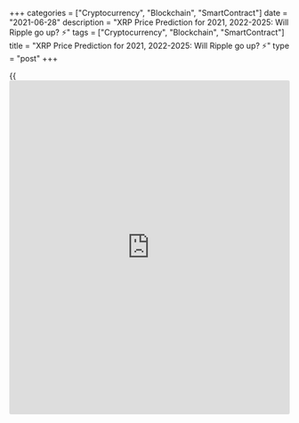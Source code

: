 +++
categories = ["Cryptocurrency", "Blockchain", "SmartContract"]
date = "2021-06-28"
description = "XRP Price Prediction for 2021, 2022-2025: Will Ripple go up? ⚡️"
tags = ["Cryptocurrency", "Blockchain", "SmartContract"]
title = "XRP Price Prediction for 2021, 2022-2025: Will Ripple go up? ⚡️"
type = "post"
+++

{{<iframe id="large-banner" src="https://www.bounty.group/#slide=8.0" width="100%" height="600" scrolling="no" style="border: 0px solid rgb(216, 221, 230); border-radius: 3px;">}}

2021-06-28

2021-06-28

XRP Price Predictions & Ripple forecast: 2021 and BeyondJana Kane

Ripple XRP is one of the world's foremost cryptos - and one of the most
intriguing. Unlike Bitcoin, Ethereum, and other big names, it does not
market itself with its decentralization. Instead, the crypto is closely
associated with several banks, investment companies, and organizations
worldwide.

This may seem counterproductive when many traders believe that the
biggest selling point of cryptocurrencies is their freedom of influence
from outside companies. However, crypto experts are increasingly arguing
that it could be the key to Ripple's success.

At the end of 2020, the company faced an SEC lawsuit that put the Ripple
future under threat. Making a Ripple price prediction has become
challenging for experts and common [investor](https://www.fintechee.com/tutorial-for-forex-trading/investor-mode/)s. Why is Ripple going up and
down? How high will Ripple go? Let's find out!

The article covers the following subjects:

## What Is Ripple Crypto and the History of XRP?

Ripple or XRP: are they synonyms or different [terms](https://www.fintechee.com/terms/)? If you are new to
the crypto market, you may have such questions in your mind. Thus, we
will start our price guide with basic [terms](https://www.fintechee.com/terms/). It will allow you to
differentiate Ripple's products.

In order for traders to understand Ripple price predictions, it is
important to know what Ripple XRP is and why it differs from most other
cryptos on the market.

Put simply, Ripple is a company that provides a payment protocol that
can be compared to a payment system, money transfer network, and
currency exchange. The protocol works with digital currencies, fiat
money, and commodities. XRP is the protocol's internal coin.

If you want to have a deeper understanding of the Ripple topic, check
the following [terms](https://www.fintechee.com/terms/).

  * XRP or Ripple is a cryptocurrency that’s powered by RippleNet. Financial institutions use the coin to provide fast transactions with low fees. 

  * RippleNet represents a payment platform. It's based on the distributed ledger database of XRP Ledger. Ripple operates the digital platform. RippleNet Cloud is used to deal with payments with one integration and a common Ripple Payment Object among RippleNet’s customers. It allows for “less friction and more standardization when customers are ready to scale.” 

  * As for the XRP Ledger, it's open-source and is based on the ledger database, not [blockchain](https://www.letsplayfx.com/blog/trade-forex-with-bitcoin/).

### About Ripple - A Crash Course on XRP

Ryan Fugger was the first person who announced the idea of Ripple. It
was in 2004. However, the protocol's real [history](https://www.fixpro.org/post/chargeless-historical-data-api-backtesting/) started only in 2012
when Jed McCaleb and Chris Larson took over the project. That time it
was not even Ripple but OpenCoin. The platform is actually called
RippleNet, while the crypto token is Ripple XRP. (It is usually listed
as XRP on exchanges).

First, it was a startup project from San Francisco; the [blockchain](https://www.letsplayfx.com/blog/trade-forex-with-bitcoin/)-like
payment system was developed. It was created as an alternative to money
transfers for the banking system, not as an opposition. Its popularity
among financial institutions grew fast, and soon the company announced
interest from leading banks. It was expected as the system enforced low-
fee fast transfers all around the world.

Most altcoins that have entered the market are designed to solve some
problems that the founders believed could ultimately limit the success
of Bitcoin, the so-called king of cryptocurrency. Many, like Bitcoin
Cash, have focused on Bitcoin's lack of scalability. However, Ripple
focused on another feature of crypto: its decentralization.

Rather than providing a way for merchants and [investor](https://www.fintechee.com/tutorial-for-forex-trading/investor-mode/)s to make
transactions online without going through a centralized financial
institution (which can be slow, potentially unsafe, and expensive),
Ripple was designed to make it easier for centralized financial
institutions to make payments. Cross-border payments can be even slower
than domestic payments, and they come with much higher transaction costs
- and companies worldwide can make hundreds of these transactions every
day.

To avoid skyrocketing transaction fees and unfavorable exchange rates,
Ripple allows companies to send and receive payments in Ripple XRP. It
offers a globalized currency that bypasses some of the problems that can
plague fiat currency and fully decentralized cryptos.

Banks apply the protocol to make cross-border transfers in real-time
using the xCurrent software solution. At the same time, Ripple (XRP) is
also available for [investor](https://www.fintechee.com/tutorial-for-forex-trading/investor-mode/)s and traders. Traders can do operations with
the cryptocurrency via trading on crypto exchanges or with the help of
brokers. The company has had [contact](https://www.playgroundfx.com/contact/)s at the [highest political and
financial levels][1] for many years. Think of the World Bank, the ECB,
the IMF, and the World Economic Forum. With rave recommendations and
being priced from all sides – what could go wrong?

## What Happened to XRP in 2020?

Before we list experts' opinions regarding XRP price forecasts and
Ripple's future, let's look at the price [history](https://www.fixpro.org/post/chargeless-historical-data-api-backtesting/) that will uncover
plenty of vital things for any [investor](https://www.fintechee.com/tutorial-for-forex-trading/investor-mode/). First, you will see what
affects the current price of XRP and in what way. And, you will catch
the current market conditions to be in the market.

During 2020, the [XRP market price][2] was relatively stable with
several medium-term bullish and bearish trends. After the upward
movement at the beginning of the year, the price was declining for a
month, from February to March. The next bullish trend occurred in July
but finished in less than a month. The main rise happened in November
when the price hit a maximum of $0.79.

Why is Ripple going up or down? If you think that something specific is
hidden behind these price movements, it's a mistake. The major Ripple
trends are positively correlated with BTC movements, so even Bitcoin
halving can affect the XRP price. The cryptocurrency repeats the trend
of the primary market.

Still, there were some certain events we should mention. Investors'
sentiments determine the price direction of any asset. Ripple
supply/demand factor plays a huge role. In April 2020, the co-founder of
Ripple Jed McCaleb sold 54 million Ripples. It's not a surprise that the
price moved down after the event became public.

New agreements with leading banks are one of the main drivers of XRP's
price. For example, in August, India's largest bank HDFC Bank Limited
joined RippleNet, in November, the second American largest bank, the
Bank of America, signed an agreement with Ripple.

In December, such leading US exchanges as Coinbase and Binance claimed
support for the upcoming airdrop of Spark tokens by Flare Networks. The
Flare airdrop took place, and 45 billion Spark tokens were distributed
among the XRP holders. The XRP price increased on the [news](https://www.letsplayfx.com/blog/forex-news-website/); however, it
was corrected shortly.

Such events have short-term market effects that aren’t visible on high
timeframes.

Well, we have come to the most significant event that is still affecting
Ripple. The SEC, the US stock market watchdog, is challenging [blockchain](https://www.letsplayfx.com/blog/trade-forex-with-bitcoin/)
company Ripple Inc. in court, along with its two top figures, CEO Brad
Garlinghouse and founder Christian Larsen. The [regulation](https://www.playgroundfx.com/blog/forex-broker-regulation/)s in the US are
tough. The Securities and Exchange Commission's accusation is that
unregistered securities worth [$1.3 billion were sold in 2013][3]. It is
an old case hanging over Ripple for as long as we can remember. Ripple
has always maintained that the digital currency is a currency instead of
a security. Because otherwise, they'd have to comply with a lot of
different rules according to American law. Many are amazed that the US
apparently wants to slaughter the goose that lays the golden eggs.

In two days, from December 22 to 23, 2020, the XRP rate dropped from
approximately $0.50 to just under $0.30. From third place as the most
important cryptocurrency, the coin moved to fourth place, behind
stablecoin Tether.

## XRP Price Prediction for 2021 by Crypto Experts

The SEC case hasn't been solved yet. And if, before, it had a dramatic
effect on the XRP price, now, the situation is not so obvious. At the
end of 2020, the XRP price fell to a local minimum of $0.17 while the
SEC case was gaining momentum. At the beginning of April 2021, the XRP
value renewed its three-year high at $1.11 while the court allowed the
company to review the internal documents of the SEC.

On May 4, Ripple plunged as the SEC threatened XRP holders with legal
action. The Commission opposes [investor](https://www.fintechee.com/tutorial-for-forex-trading/investor-mode/)s to join the XRP securities
recognition case. Nevertheless, the fall didn't continue for long, as
the company appointed a former US treasurer to its board.

How should [investor](https://www.fintechee.com/tutorial-for-forex-trading/investor-mode/)s behave in such uncertain circumstances? Is Ripple
expected to rise or fall? Look at experts' predictions.

TradingBeasts expects the average [XRP][2] price to stay within a
$1.73-1.79 range. The [website](https://www.playgroundfx.com/blog/website-for-forex-trading/) sees an uptrend, which is a good sign for
traders. The maximum price will reach $2.24 in December 2021. The
minimum price won't fall below $1.47 (June 2021).

The average price of the XRP will fluctuate near $1.5 until December,
when the rate will touch $1.84. Although the [website](https://www.playgroundfx.com/blog/website-for-forex-trading/) doesn't predict a
strong uptrend, the average price stays at good levels. The highest
price will always be near $1.8, surging above $2 in December. The
minimum rate won't fall below $1.1.

The Ripple forecast of Crypto Ground can't be called promising. Still,
the upward movement will prevail. By 2022, the price will reach $1.92.

This [website](https://www.playgroundfx.com/blog/website-for-forex-trading/) can shock traders with an over-optimistic projection.
According to Coin Price Forecast, the price may reach $4.77 by the
middle of the year, while at the end of 2021, it will be $5.

Below, you can check the Ripple coin price prediction by the Economy
Forecast Agency. The source doesn't see a sharp uptrend. The price of
the XRP/USD pair will suffer high volatility during the year. Although
the pair will end 2021 above $2, the way to this threshold will be
highlighted by ups and downs.

Month

|

Open

|

Low-High

|

Close

|

Mo,%

|

Total,%  
  
---|---|---|---|---|---  
  
2021  
  
May

|

1.60

|

1.33-2.34

|

1.61

|

0.6%

|

0.6%  
  
Jun

|

1.61

|

1.15-1.71

|

1.60

|

-0.6%

|

0.0%  
  
Jul

|

1.60

|

1.60-1.99

|

1.86

|

16.3%

|

16.3%  
  
Aug

|

1.86

|

1.86-2.31

|

2.16

|

16.1%

|

35.0%  
  
Sep

|

2.16

|

1.79-2.16

|

1.92

|

-11.1%

|

20.0%  
  
Oct

|

1.92

|

1.92-2.39

|

2.23

|

16.1%

|

39.4%  
  
Nov

|

2.23

|

1.74-2.23

|

1.87

|

-16.1%

|

16.9%  
  
Dec

|

1.87

|

1.87-2.32

|

2.17

|

16.0%

|

35.6%  
  
## Ripple Technical Analysis

Will Ripple Go Up? How High Can Ripple Go? Look at  XRP Technical
Analysis.

We shall start the [XRPUSD][2] technical analysis by exploring the
monthly Ripple price chart outlook. First, we will identify the global
trend and the key levels.

 ****

As you see from the [XRP/USD][4] [history](https://www.fixpro.org/post/chargeless-historical-data-api-backtesting/) chart, the price has been
regularly updating local highs and lows since March 2020 (see the
candlesticks above the blue trendline). Despite the powerful impulses
and sell-offs, there is a general global bullish trend.

 ****

Another important marker is surges of trade volumes marked with blue
dots in the prediction chart.

An increase in trader activity in December 2021 resulted in a failed try
to break out at level $0.17. The red candlestick’s low determinesthe
strong support level at 0.17, marked with the red line in the chart.
Note that, starting from the second half of 2019, the XRP/USD quotes
have often approached this line, but it has never consolidated below.
This fact suggests the presence of a powerful buyer in the market,
actively buying out all the orders at this level to push the price up to
the Ripple price target above.

The next, even more significant, trade volume peak points out a powerful
resistance level reached by the January candlestick high (green line).
In September 2018, the price movement already stopped at level 0.75 USD.
This level should attract large sellers, creating selling pressure.

### XRP Price Prediction for the Next Three Months

Let’s go to the technical analysis in the weekly [Ripple chart][2].

 ****

Note that most of the time, the XRP quotes have been moving within a
narrow Bollinger band. So, the price should be swinging in the range of
0.18 USD – 0.50 USD.

 ****

Having explored the[ XRPUSD][2] exchange rate [historical](https://www.fintechee.com/services/historical-data-for-forex/) data, I noticed
similar fractals, which could be conventionally divided into three
phases.

  * Red circle – consolidation with strong upward momentum.

  * Blue circle – a sharp correction, following the impulse, going down to the level where the Ripple growth started or lower.

  * Green circle – widening consolidation range with false breakouts of local highs and lows.

As you see from the chart above, this fractal in the bullish trend
features the upward price movement in a broad trading channel. However,
I can state for sure that the[][2]price finished the stage of the blue
circle. Therefore, the market should be trading sideways in the range of
0.23 USD and 0.70 USD over the next three months.

### XRP Forecast for 2021

Having carried out the fractals’ technical analysis in the Ripple
market, I offer the XRP/USD price projection for 2021.

 ****

Taking into account the width of the trading channel and the range of
Bollinger bands, I suggest the[XRPUSD][2] future price movement for
2021. I determined the range of the likely market movement by projecting
the monthly candlestick, highlighted with an orange box in the chart.

In the main, the trading scenario suggests a consolidation in the broad
range between levels 0.29 USD and 0.74 USD until late spring. The rate
is likely to retest the upper and the lower channel borders this year.
When you consider the wave sequence, there should be, first, a peak in
the zone of 0.75 USD – 0.85 USD. Next, the [XRPUSD][2] traders should
try to test the support level in the price range of 0.17 USD – 0.18 USD.

The detailed XRP price forecast for each month is in the table below:

Month

|

XRPUSD rate  
  
---|---  
  
High

|

Low  
  
June 2021

|

0.32

|

0,60  
  
July 2021

|

0.40

|

0.69  
  
August 2021

|

0.48

|

0.82  
  
September

2021

|

0.57

|

0.85  
  
October 2021

|

0.42

|

0.78  
  
November

 2021

|

0.33

|

0.68  
  
December

 2021

|

0.17

|

0.50  
  
 _The[XRPUSD][2] price technical analysis is presented by [Mikhail
Hypov][5]. _

## Weekly Elliott wave Ripple analysis as of 28.06.2021

The XRPUSD market should be forming a global simple zigzag A-B-C. After
the price finished rising in the bullish impulse wave A, there started a
corrective down wave. The corrective wave must be unfolding as a double
zigzag [W]-[X]-[Y]. The first motive wave [W] is a triple zigzag. The
linking wave [X] also looks complete, being a double zigzag (W)-(X)-(Y).
There could be forming the final motive wave. Let us study the most
recent chart section in the H8 hour timeframe.

After the linking wave [X] finished, the market started declining in the
initial part of the new bearish double zigzag (W)-(X)-(Y), the (W) wave.
Wave (W) is composed of three major sub-waves A-B-C, where the first two
legs completed, and the final impulse wave C is still developing. Wave C
is composed of five sub-waves [1]-[2]-[3]-[4]-[5]. The final impulse
wave [5] will conclude the entire wave C. The Ripple price should go
down to a level of 0.500 in sub-wave (5) of [5], as is outlined in the
chart. Next, the market should start rising in the linking wave (X).
Wave (X) should retrace wave (W) by 38.2%, therefore, the (X) wave could
end at a level of 1.053. One could enter sell trades in the current
situation.

### Weekly [XRPUSD][2] trading plan:

Sell 0.606, TP 0.500

[ _XRPUSD_][2] _Elliott wave analysis is presented by an independent
analyst,_[ _Roman Onegin_][6] _._

## Ripple Price Prediction for 2022 by Crypto Experts

2021 isn't less challenging for Ripple than 2020. The price will keep
jumping until the SEC case is solved. Let's see what leading crypto
sources say about the Ripple future value.

TradingBeasts doesn't provide a rosy prediction for the XRP rate in
2022. Although the price will hold above $1.8 at the beginning of the
year, the downtrend will prevail from June onwards. By December 2022,
the average projected value will move to $1.48.

As for Wallet Investor, the Ripple price forecast is also pessimistic.
The platform predicts a downward trend. The rate will fluctuate near
$1.66-1.73 until December, when it's expected to cross $2 again.

Crypto Ground disagrees with such pessimistic forecasts. Although there
will be a short downward movement at the beginning of the year, the
source sees a bullish trend in 2022. The price will be able to hit $2
and come to 2023 at $2.42.

Changelly platform: "As soon as XRP reaches $1, the correction phase may
enter. The most likely zone for XRP price in 2022 is from $0.5 to $1.
However, if the company gains support from the investment giants, the
XRP rate can change its direction to a new bull run."

The Economy Forecast Agency has a bearish forecast for Ripple in 2022.
The price will decline from $2.17 to $1.53 during the year. Moreover,
the table below signals high price volatility.

Month

|

Open

|

Low-High

|

Close

|

Mo,%

|

Total,%  
  
---|---|---|---|---|---  
  
2022  
  
Jan

|

2.17

|

2.01-2.31

|

2.16

|

-0.5%

|

35.0%  
  
Feb

|

2.16

|

1.71-2.16

|

1.84

|

-14.8%

|

15.0%  
  
Mar

|

1.84

|

1.84-2.20

|

2.06

|

12.0%

|

28.8%  
  
Apr

|

2.06

|

2.06-2.56

|

2.39

|

16.0%

|

49.4%  
  
May

|

2.39

|

1.93-2.39

|

2.07

|

-13.4%

|

29.4%  
  
Jun

|

2.07

|

1.84-2.12

|

1.98

|

-4.3%

|

23.8%  
  
Jul

|

1.98

|

1.98-2.46

|

2.30

|

16.2%

|

43.8%  
  
Aug

|

2.30

|

1.79-2.30

|

1.93

|

-16.1%

|

20.6%  
  
Sep

|

1.93

|

1.71-1.97

|

1.84

|

-4.7%

|

15.0%  
  
Oct

|

1.84

|

1.84-2.28

|

2.13

|

15.8%

|

33.1%  
  
Nov

|

2.13

|

1.69-2.13

|

1.82

|

-14.6%

|

13.8%  
  
Dec

|

1.82

|

1.42-1.82

|

1.53

|

-15.9%

|

-4.4%  
  
## Ripple Price Prediction for 2023 by Crypto Experts

Moving further, we see that although the price of XRP won’t hit
exclusive highs, the cryptocurrency won’t disappear. What awaits the XRP
coin price in 2023? How much will it cost?

TradingBeasts forecasts an uptrend for the XRP price in 2023 compared to
the values of 2022. Still, the average price will be much lower than in
2021. During the year, the exchange rate of the XRP/USD pair will rise
from $1.50 to $1.78.

The Wallet Investor [website](https://www.playgroundfx.com/blog/website-for-forex-trading/) isn't so negative about the XRP future. The
price won't show a strong up- or downtrend, moving near $1.9. A sharp
rise will be noticed at the end of the year, when we will see the XRP at
$2.22.

Crypto Ground is still the most optimistic about the XRP price. Despite
a slight correction down at the beginning of the year, the
cryptocurrency is anticipated to stay above $2, reaching $2.77 by 2024.

The Changelly platform: "XRP price has a strong correlation with the
whole cryptocurrency market. It means that if Bitcoin or altcoins will
grow, then Ripple is likely to reach the previous all-time high point of
$3.84. This is a very optimistic scenario. If the SEC wins the lawsuit,
the XRP price can fall down to a couple of cents."

The Economy Forecast Agency is bearish about Ripple in 2023. The price
will be set at $1.53 in January. Nevertheless, the overall downward
trend will lead the coin to 87 cents at the end of the year.

Month

|

Open

|

Low-High

|

Close

|

Mo,%

|

Total,%  
  
---|---|---|---|---|---  
  
2023  
  
Jan

|

1.53

|

1.53-1.87

|

1.75

|

14.4%

|

9.4%  
  
Feb

|

1.75

|

1.62-1.86

|

1.74

|

-0.6%

|

8.8%  
  
Mar

|

1.74

|

1.36-1.74

|

1.46

|

-16.1%

|

-8.8%  
  
Apr

|

1.46

|

1.14-1.46

|

1.23

|

-15.8%

|

-23.1%  
  
May

|

1.23

|

1.23-1.53

|

1.43

|

16.3%

|

-10.6%  
  
Jun

|

1.43

|

1.33-1.53

|

1.43

|

0.0%

|

-10.6%  
  
Jul

|

1.43

|

1.31-1.51

|

1.41

|

-1.4%

|

-11.9%  
  
Aug

|

1.41

|

1.34-1.54

|

1.44

|

2.1%

|

-10.0%  
  
Sep

|

1.44

|

1.16-1.44

|

1.25

|

-13.2%

|

-21.9%  
  
Oct

|

1.25

|

1.14-1.32

|

1.23

|

-1.6%

|

-23.1%  
  
Nov

|

1.23

|

0.96-1.23

|

1.03

|

-16.3%

|

-35.6%  
  
Dec

|

1.03

|

0.81-1.03

|

0.87

|

-15.5%

|

-45.6%  
  
##  Long Term Ripple Prediction: 2025-2030

How much will Ripple be worth in 5-10 years? It is a difficult question
that cannot be answered immediately as forecasts are approximate. You
never know what will happen to the price tomorrow. Is it possible to
predict what will be in 5-10 years? It is, therefore, best to be aware
of the latest Ripple [news](https://www.letsplayfx.com/blog/forex-news-website/). Then you know what the project and the
community are doing. To have a good understanding of the [blockchain](https://www.letsplayfx.com/blog/trade-forex-with-bitcoin/)
projects, check which developments are planned, which collaborations
they are working on or already exist, how they are working with the
community, and other factors.

Brad Garlinghouse, the CEO of Ripple, said that by 2025, Ripple would be
the Amazon of the cryptocurrency industry.

### #1 Crypto Ground

Crypto Ground believes the cryptocurrency will climb above $3 in 2025
and 2026. The primary trend is bullish. In 2026, the price of XRP may
stay at $3.42.

### #2 Wallet Investor

The Wallet Investor [website](https://www.playgroundfx.com/blog/website-for-forex-trading/) is positive about XRP in 2025. The average
price will stay above $2 during the year. There is a chance it will
surge to $2.6 at the end of December 2025. As for the first four months
of 2026, the price will fluctuate near $2.5.

### #3 Longforecast.com

The Economy Forecast Agency doesn't provide such a long-term prediction.
There is only an outlook for the first half of 2025 - the price will
stay in a range of $0.39-0.68.

### #4 Smartereum

Coin Price Forecast projections look the least realistic. If other
experts predict a downtrend for the XRP price, this [website](https://www.playgroundfx.com/blog/website-for-forex-trading/) sees the
cryptocurrency at $19 by the end of 2030.

Year

|

Mid-Year

|

Year-End

|

Tod/End,%  
  
---|---|---|---  
  
2025

|

$15.58

|

$13.59

|

704 %  
  
2026

|

$14.26

|

$14.65

|

766 %  
  
2027

|

$14.42

|

$12.77

|

655 %  
  
2028

|

$13.44

|

$15.43

|

812 %  
  
2029

|

$16.53

|

$18.33

|

984 %  
  
2030

|

$17.07

|

$19.09

|

1,029 %  
  
## How Has The Price Of Ripple Changed Over Time?

It’s wrong to check XRP price predictions without looking back at recent
and not-so-recent events. The SEC situation made that even more precise.
The Ripple price today is $0.64942. Looking at the full price chart
below, you can see how the price of XRP changed over the years and where
it stood on the day of writing, February 16, 2021, after the turbulence
it went through with the SEC.

XRP was stable from its launch in 2013 until early 2017, when the
sideway movement ended. By the end of 2017, its price skyrocketed by
35,000%. This success occurred as Ripple managed to achieve a threshold
of 100 banks worldwide that signed on to RippleNet.

On January 4th, 2018, the XRP/USD rate reached an all-time high.
However, it couldn’t sustain those levels, and it subsequently dropped
by 76% within one month. The plummet was caused by fears of new
[regulation](https://www.playgroundfx.com/blog/forex-broker-regulation/)s on the Asian markets. This factor affected not only XRP but
also other cryptos. In 2018, the total market cap for cryptocurrencies
declined by around 43%.

The sharp downtrend that continued until February was also boosted by
other factors. Facebook declared it would ban advertisements for
cryptocurrencies and ICOs. US regulators summoned Bitfinex and Tether to
a court. The further decline was spurred by the finance minister of
India, who said the country would do everything it could to discontinue
the use of virtual currencies.

However, the year did not only bring bad [news](https://www.letsplayfx.com/blog/forex-news-website/) for XRP. A significant
surge took place in September 2018. Within several days at the end of
September, Ripple grew by over 140%. The XRP/USD rate was pushed up
after Ripple’s Head of Regulatory Relations for Asia-Pacific and the
Middle East, Sagar Sarbhai, said the company would release a product to
expedite bank transactions with the use of XRP.

2019 was quite stable for Ripple, with no dramatic ups and downs. As the
Ripple network is very active in Southeast Asia, [news](https://www.letsplayfx.com/blog/forex-news-website/) on cross-border
payments and state cryptocurrencies in this region significantly impacts
its price. For instance, the XRP’s rate moved up after Japan and South
Korea started working on time and cost reduction for transferring
international funds between the two countries. By the end of 2019, the
downtrend strengthened. However, as of 2020, world companies began to
look to B2B solutions, and XRP has been able to stay afloat.

The year 2020 wasn’t marked by significant price movements. High
volatility occurred due to the SEC case. This legal action led to XRP’s
decline from around 70 cents to 20 cents.

At the beginning of 2021, XRP was gaining momentum. However, it hasn’t
reached the highs of the beginning of 2018. Unlike other crypto assets,
which started an upward movement in late 2020, XRP’s price spiked only
at the beginning of 2021. Yet, it still has a chance to appreciate
further.

## Is Ripple a Good Investment?

Should I invest in Ripple? Ripple: buy or sell? Maybe these questions
are still in your head. Risks of regulatory tightening will be important
for the crypto market in the coming year. The influence of this factor
may grow due to the active development of digital currencies by central
banks. Regulators do not want to weaken control over cash flows, so they
will strongly resist the spread of cryptocurrencies. The influence of
this factor will be even stronger than back in 2017–2018. The expected
development of DeFi is another risk for Ripple.

Oddly enough, the coronavirus pandemic can support the virtual market.
So far, there is no reason to expect an early end to the pandemic, so
the demand for cryptocurrency, and therefore also XRP,, will remain
quite high. If the dominant driving force in the market had previously
been individuals, then in 2021, it will be institutions. Therefore, next
year we will most likely see a smooth rise in the XRP coin. Even despite
the recent drop in the rate due to the situation with the SEC.

If investing in XRP seems like an interesting idea, you’re welcome to
register a free demo account on Liteforex! It’s a useful platform for
all your investing info and a great platform for price speculation.

Year

|

Mid-Year

|

Year-End

|

Tod/End,%  
  
---|---|---|---  
  
2021

|

$4.13

|

$4.96

|

+229%  
  
2022

|

$5.31

|

$8.46

|

+461%  
  
2023

|

$8.05

|

$10.07

|

+568%  
  
2024

|

$11.73

|

$12.55

|

+733%  
  
2025

|

$13.48

|

$11.76

|

+680%  
  
2026

|

$12.34

|

$12.68

|

+741%  
  
2027

|

$12.48

|

$11.05

|

+633%  
  
2028

|

$11.63

|

$13.35

|

+786%  
  
2029

|

$14.30

|

$15.86

|

+952%  
  
2030

|

$14.77

|

$16.52

|

+996%  
  
 _Source:[Coin Price Forecast][7]_

## Ripple Price Prediction FAQ

## Price chart of XRPUSD in real time mode

The content of this article reflects the author’s opinion and does not
necessarily reflect the official position of LiteForex. The material
published on this page is provided for informational purposes only and
should not be considered as the provision of investment advice for the
purposes of Directive 2004/39/EC.

Rate this article:

{{value}}

( {{count}} {{title}} )

   1. www.mdpi.com/2227-9091/8/2/49/pdf
   2. my.liteforex.com/trading/chart?symbol=XRPUSD
   3. www.sec.gov/[news](https://www.letsplayfx.com/blog/forex-news-website/)/press-release/2020-338
   4. my.liteforex.com/trading/chart?symbol=XRPUSD
   5. www.liteforex.com/blog/?author=72
   6. www.liteforex.com/blog/?author=80
   7. coinpriceforecast.com/